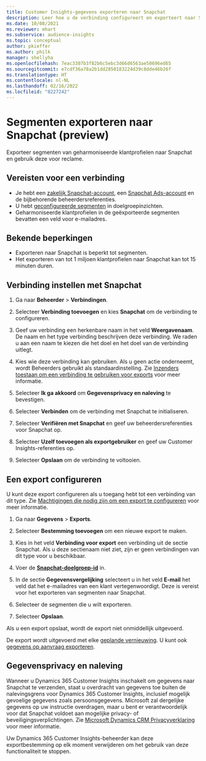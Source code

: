 ```yaml
---
title: Customer Insights-gegevens exporteren naar Snapchat
description: Leer hoe u de verbinding configureert en exporteert naar Snapchat.
ms.date: 10/08/2021
ms.reviewer: mhart
ms.subservice: audience-insights
ms.topic: conceptual
author: pkieffer
ms.author: philk
manager: shellyha
ms.openlocfilehash: 7eac3307b3f82b6c5ebc3d66d6563ae50696ed65
ms.sourcegitcommit: e7cdf36a78a2b1dd2850183224d39c8dde46b26f
ms.translationtype: HT
ms.contentlocale: nl-NL
ms.lasthandoff: 02/16/2022
ms.locfileid: "8227242"
---
```

# <a name="export-segments-to-snapchat-preview"></a>Segmenten exporteren naar Snapchat (preview)

Exporteer segmenten van geharmoniseerde klantprofielen naar Snapchat en gebruik deze voor reclame. 

## <a name="prerequisites-for-a-connection"></a>Vereisten voor een verbinding

-   Je hebt een [zakelijk Snapchat-account](https://business.snapchat.com/), een [Snapchat Ads-account](https://ads.snapchat.com/) en de bijbehorende beheerdersreferenties.
-   U hebt [geconfigureerde segmenten](segments.md) in doelgroepinzichten.
-   Geharmoniseerde klantprofielen in de geëxporteerde segmenten bevatten een veld voor e-mailadres.

## <a name="known-limitations"></a>Bekende beperkingen

- Exporteren naar Snapchat is beperkt tot segmenten.
- Het exporteren van tot 1 miljoen klantprofielen naar Snapchat kan tot 15 minuten duren. 

## <a name="set-up-connection-to-snapchat"></a>Verbinding instellen met Snapchat

1. Ga naar **Beheerder** > **Verbindingen**.

1. Selecteer **Verbinding toevoegen** en kies **Snapchat** om de verbinding te configureren.

1. Geef uw verbinding een herkenbare naam in het veld **Weergavenaam**. De naam en het type verbinding beschrijven deze verbinding. We raden u aan een naam te kiezen die het doel en het doel van de verbinding uitlegt.

1. Kies wie deze verbinding kan gebruiken. Als u geen actie onderneemt, wordt Beheerders gebruikt als standaardinstelling. Zie [Inzenders toestaan om een verbinding te gebruiken voor exports](connections.md#allow-contributors-to-use-a-connection-for-exports) voor meer informatie.

1. Selecteer **Ik ga akkoord** om **Gegevensprivacy en naleving** te bevestigen.

1. Selecteer **Verbinden** om de verbinding met Snapchat te initialiseren.

1. Selecteer **Verifiëren met Snapchat** en geef uw beheerdersreferenties voor Snapchat op. 

1. Selecteer **Uzelf toevoegen als exportgebruiker** en geef uw Customer Insights-referenties op.

1. Selecteer **Opslaan** om de verbinding te voltooien.

## <a name="configure-an-export"></a>Een export configureren

U kunt deze export configureren als u toegang hebt tot een verbinding van dit type. Zie [Machtigingen die nodig zijn om een export te configureren](export-destinations.md#set-up-a-new-export) voor meer informatie.

1. Ga naar **Gegevens** > **Exports**.

1. Selecteer **Bestemming toevoegen** om een nieuwe export te maken.

1. Kies in het veld **Verbinding voor export** een verbinding uit de sectie Snapchat. Als u deze sectienaam niet ziet, zijn er geen verbindingen van dit type voor u beschikbaar.

1. Voer de [**Snapchat-doelgroep-id**](https://businesshelp.snapchat.com/s/article/custom-audiences) in.

1. In de sectie **Gegevensvergelijking** selecteert u in het veld **E-mail** het veld dat het e-mailadres van een klant vertegenwoordigt. Deze is vereist voor het exporteren van segmenten naar Snapchat.

1. Selecteer de segmenten die u wilt exporteren. 

1. Selecteer **Opslaan**.

Als u een export opslaat, wordt de export niet onmiddellijk uitgevoerd.

De export wordt uitgevoerd met elke [geplande vernieuwing](system.md#schedule-tab). U kunt ook [gegevens op aanvraag exporteren](export-destinations.md#run-exports-on-demand). 


## <a name="data-privacy-and-compliance"></a>Gegevensprivacy en naleving

Wanneer u Dynamics 365 Customer Insights inschakelt om gegevens naar Snapchat te verzenden, staat u overdracht van gegevens toe buiten de nalevingsgrens voor Dynamics 365 Customer Insights, inclusief mogelijk gevoelige gegevens zoals persoonsgegevens. Microsoft zal dergelijke gegevens op uw instructie overdragen, maar u bent er verantwoordelijk voor dat Snapchat voldoet aan mogelijke privacy- of beveiligingsverplichtingen. Zie [Microsoft Dynamics CRM Privacyverklaring](https://go.microsoft.com/fwlink/?linkid=396732) voor meer informatie.

Uw Dynamics 365 Customer Insights-beheerder kan deze exportbestemming op elk moment verwijderen om het gebruik van deze functionaliteit te stoppen.
